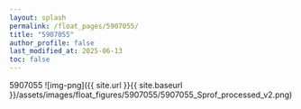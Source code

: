 ```yaml
---
layout: splash
permalink: /float_pages/5907055/
title: "5907055"
author_profile: false
last_modified_at: 2025-06-13
toc: false
---
```

 
5907055
![img-png]({{ site.url }}{{ site.baseurl }}/assets/images/float_figures/5907055/5907055_Sprof_processed_v2.png)